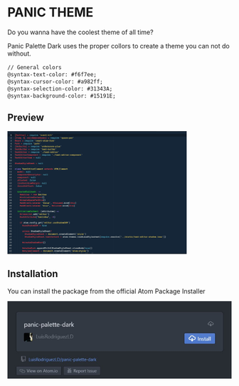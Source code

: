 # PANIC THEME

Do you wanna have the coolest theme of all time?

Panic Palette Dark uses the proper collors to create a theme you can not do without.

```
// General colors
@syntax-text-color: #f6f7ee;
@syntax-cursor-color: #a982ff;
@syntax-selection-color: #31343A;
@syntax-background-color: #15191E;
```

## Preview

<img src="screenshot.png" style="width:80%;">

## Installation 

You can install the package from the official Atom Package Installer

<img src="screenshot_2.jpg">


